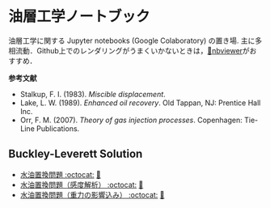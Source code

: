 # 油層工学ノートブック

油層工学に関する Jupyter notebooks (Google Colaboratory) の置き場. 主に多相流動．Github上でのレンダリングがうまくいかないときは，[:page_facing_up:nbviewer](https://nbviewer.jupyter.org)がおすすめ．

**参考文献**

*   Stalkup, F. I. (1983). *Miscible displacement*.
*   Lake, L. W. (1989). *Enhanced oil recovery*. Old Tappan, NJ: Prentice Hall Inc.
*   Orr, F. M. (2007). *Theory of gas injection processes*. Copenhagen: Tie-Line Publications.

## Buckley-Leverett Solution

- [水油置換問題 :octocat:](/Buckley_Leverett_Basic_Sensitivity.ipynb)
[:page_facing_up:](https://nbviewer.jupyter.org/github/mayuneko-re/notebook/blob/master/Buckley_Leverett_Basic.ipynb)
- [水油置換問題（感度解析） :octocat:](/Buckley_Leverett_Basic_Sensitivity.ipynb)
[:page_facing_up:](https://nbviewer.jupyter.org/github/mayuneko-re/notebook/blob/master/Buckley_Leverett_Basic_Sensitivity.ipynb)
- [水油置換問題（重力の影響込み） :octocat:](/Buckley_Leverett_Gravity.ipynb)
[:page_facing_up:](https://nbviewer.jupyter.org/github/mayuneko-re/notebook/blob/master/Buckley_Leverett_Gravity.ipynb)


